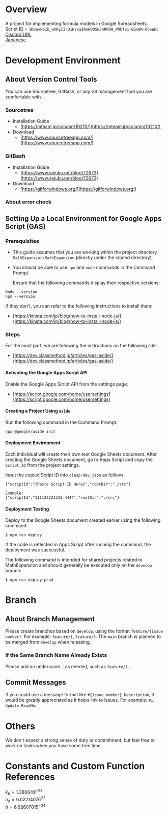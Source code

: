 <!--
Copyright 2023 MathExpansion

Licensed under the Apache License, Version 2.0 (the "License");
you may not use this file except in compliance with the License.
You may obtain a copy of the License at

      http://www.apache.org/licenses/LICENSE-2.0

Unless required by applicable law or agreed to in writing, software
distributed under the License is distributed on an "AS IS" BASIS,
WITHOUT WARRANTIES OR CONDITIONS OF ANY KIND, either express or implied.
See the License for the specific language governing permissions and
limitations under the License.
-->

# Overview

A project for implementing formula models in Google Spreadsheets.  
Script ID =
`1DbavNp1b_wXRyII-Q1Hsxa1RoHDOSBJmRPDH_PRbfe1-BSv0K-6boWWc`  
[Discord URL](https://discord.gg/tKj4anHgu8)  
[Japanese](docs/README_JA.md)

# Development Environment

## About Version Control Tools

You can use Sourcetree, GitBash, or any Git management tool you are comfortable with.

### Sourcetree

- Installation Guide
  - [https://mteam.jp/column/10210/](https://mteam.jp/column/10210/)
- Download
  - [https://www.sourcetreeapp.com/](https://www.sourcetreeapp.com/)

### GitBash

- Installation Guide
  - [https://www.sejuku.net/blog/72673](https://www.sejuku.net/blog/72673)
- Download
  - [https://gitforwindows.org/](https://gitforwindows.org/)

### About error check

## Setting Up a Local Environment for Google Apps Script (GAS)

### Prerequisites

- This guide assumes that you are working within the project directory `MathExpansion\MathExpansion` (directly under the cloned directory).
- You should be able to use `npm` and `node` commands in the Command Prompt.

  Ensure that the following commands display their respective versions:

```
Node --version
npm --version
```

If they don't, you can refer to the following instructions to install them:

- [https://kinsta.com/jp/blog/how-to-install-node-js/](https://kinsta.com/jp/blog/how-to-install-node-js/)

### Steps

For the most part, we are following the instructions on the following site:

- [https://dev.classmethod.jp/articles/gas-aside/](https://dev.classmethod.jp/articles/gas-aside/)

#### Activating the Google Apps Script API

Enable the Google Apps Script API from the settings page:

- [https://script.google.com/home/usersettings](https://script.google.com/home/usersettings)

#### Creating a Project Using `aside`

Run the following command in the Command Prompt:

```
npx @google/aside init
```

#### Deployment Environment

Each individual will create their own test Google Sheets document. After creating the Google Sheets document, go to Apps Script and copy the `Script ID` from the project settings.

Input the copied Script ID into `clasp-dev.json` as follows:

```
{"scriptId":"{Paste Script ID Here}","rootDir":"./src"}

Example:
{"scriptId":"111122223333-4444","rootDir":"./src"}
```

#### Deployment Testing

Deploy to the Google Sheets document created earlier using the following command:

```
$ npm run deploy
```

If the code is reflected in Apps Script after running the command, the deployment was successful.

The following command is intended for shared projects related to MathExpansion and should generally be executed only on the `develop` branch:

```
$ npm run deploy:prod
```

# Branch

## About Branch Management

Please create branches based on `develop`, using the format `feature/{issue number}`. For example: `feature/1`, `feature/5`. The `main` branch is planned to be merged from `develop` when releasing.

### If the Same Branch Name Already Exists

Please add an underscore `_` as needed, such as `feature/1_`.

## Commit Messages

If you could use a message format like `#{issue number} Description`, it would be greatly appreciated as it helps link to issues. For example: `#1 Update ReadMe`.

# Others

We don't expect a strong sense of duty or commitment, but feel free to work on tasks when you have some free time.

# Constants and Custom Function References

$k_b = 1.380649^{-23}$  
$n_a = 6.02214076^{23}$  
$h = 6.62607015^{-34}$
